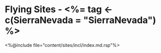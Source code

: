 # Flying Sites - <%= tag <- c(SierraNevada = "SierraNevada") %>

<%@include file="content/sites/incl/index.md.rsp"%>
